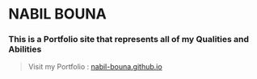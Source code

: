 # NABIL BOUNA

### This is a Portfolio site that represents all of my Qualities and Abilities

> Visit my Portfolio : [nabil-bouna.github.io](https://nabil-bouna.github.io)

